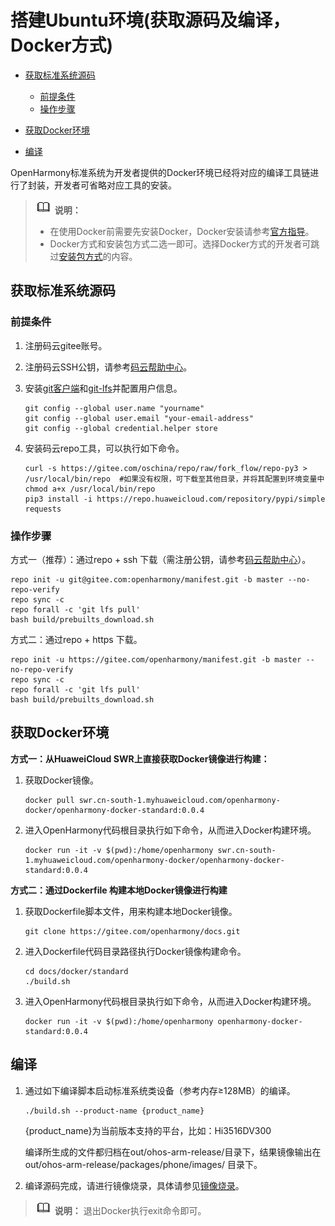 # 搭建Ubuntu环境\(获取源码及编译，Docker方式\)<a name="ZH-CN_TOPIC_0000001119805112"></a>

-   [获取标准系统源码](#section8761819202511)
    -   [前提条件](#section102871547153314)
    -   [操作步骤](#section429012478331)

-   [获取Docker环境](#section181431248132513)
-   [编译](#section92391739152318)

OpenHarmony标准系统为开发者提供的Docker环境已经将对应的编译工具链进行了封装，开发者可省略对应工具的安装。

>![](../public_sys-resources/icon-note.gif) **说明：** 
>-   在使用Docker前需要先安装Docker，Docker安装请参考[官方指导](https://docs.docker.com/engine/install/ubuntu/)。
>-   Docker方式和安装包方式二选一即可。选择Docker方式的开发者可跳过[安装包方式](quickstart-standard-package-environment.md)的内容。

## 获取标准系统源码<a name="section8761819202511"></a>

### 前提条件<a name="section102871547153314"></a>

1.  注册码云gitee账号。
2.  注册码云SSH公钥，请参考[码云帮助中心](https://gitee.com/help/articles/4191)。
3.  安装[git客户端](http://git-scm.com/book/zh/v2/%E8%B5%B7%E6%AD%A5-%E5%AE%89%E8%A3%85-Git)和[git-lfs](https://gitee.com/vcs-all-in-one/git-lfs?_from=gitee_search#downloading)并配置用户信息。

    ```
    git config --global user.name "yourname"
    git config --global user.email "your-email-address"
    git config --global credential.helper store
    ```

4.  安装码云repo工具，可以执行如下命令。

    ```
    curl -s https://gitee.com/oschina/repo/raw/fork_flow/repo-py3 > /usr/local/bin/repo  #如果没有权限，可下载至其他目录，并将其配置到环境变量中
    chmod a+x /usr/local/bin/repo
    pip3 install -i https://repo.huaweicloud.com/repository/pypi/simple requests
    ```


### 操作步骤<a name="section429012478331"></a>

方式一（推荐）：通过repo + ssh 下载（需注册公钥，请参考[码云帮助中心](https://gitee.com/help/articles/4191)）。

```
repo init -u git@gitee.com:openharmony/manifest.git -b master --no-repo-verify
repo sync -c
repo forall -c 'git lfs pull'
bash build/prebuilts_download.sh
```

方式二：通过repo + https 下载。

```
repo init -u https://gitee.com/openharmony/manifest.git -b master --no-repo-verify
repo sync -c
repo forall -c 'git lfs pull'
bash build/prebuilts_download.sh
```

## 获取Docker环境<a name="section181431248132513"></a>

**方式一：从HuaweiCloud SWR上直接获取Docker镜像进行构建：**

1.  获取Docker镜像。

    ```
    docker pull swr.cn-south-1.myhuaweicloud.com/openharmony-docker/openharmony-docker-standard:0.0.4
    ```

2.  进入OpenHarmony代码根目录执行如下命令，从而进入Docker构建环境。

    ```
    docker run -it -v $(pwd):/home/openharmony swr.cn-south-1.myhuaweicloud.com/openharmony-docker/openharmony-docker-standard:0.0.4
    ```


**方式二：通过Dockerfile 构建本地Docker镜像进行构建**

1.  获取Dockerfile脚本文件，用来构建本地Docker镜像。

    ```
    git clone https://gitee.com/openharmony/docs.git
    ```

2.  进入Dockerfile代码目录路径执行Docker镜像构建命令。

    ```
    cd docs/docker/standard
    ./build.sh
    ```

3.  进入OpenHarmony代码根目录执行如下命令，从而进入Docker构建环境。

    ```
    docker run -it -v $(pwd):/home/openharmony openharmony-docker-standard:0.0.4
    ```


## 编译<a name="section92391739152318"></a>

1. 通过如下编译脚本启动标准系统类设备（参考内存≥128MB）的编译。

   ```
   ./build.sh --product-name {product_name}
   ```

   \{product\_name\}为当前版本支持的平台，比如：Hi3516DV300

   编译所生成的文件都归档在out/ohos-arm-release/目录下，结果镜像输出在 out/ohos-arm-release/packages/phone/images/ 目录下。

3.  编译源码完成，请进行镜像烧录，具体请参见[镜像烧录](quickstart-standard-burn.md)。

>![](../public_sys-resources/icon-note.gif) **说明：** 
>退出Docker执行exit命令即可。

